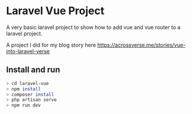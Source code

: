 # Laravel Vue Project

A very basic laravel project to show how to add vue and vue router to a laravel project.

A project I did for my blog story here
https://acrossverse.me/stories/vue-into-laravel-verse

## Install and run

```sh
> cd laravel-vue
> npm install
> composer install
> php artisan serve
> npm run dev
```

